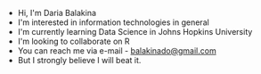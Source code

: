 
- Hi, I'm Daria Balakina
- I'm interested in information technologies in general
- I'm currently learning Data Science in Johns Hopkins University
- I'm looking to collaborate on R 
- You can reach me via e-mail - balakinado@gmail.com
- But I strongly believe I will beat it.
